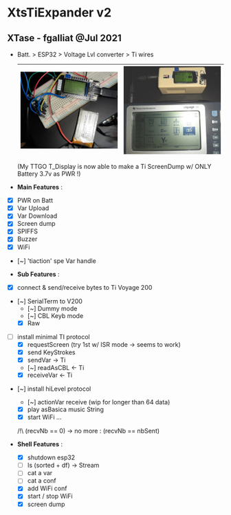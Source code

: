 # XtsTiExpander v2
## XTase - fgalliat @Jul 2021

 - Batt. > ESP32 > Voltage Lvl converter > Ti wires

   | ![TTGO T_DISPLAY screen dump of TiVoyage 200](./pictures/TTGO_displayTI.jpg) | ![screen dump in enclosure](./pictures/enclosure/running.jpg) |
   | ------------------------------------------------------------ | ------------------------------------------------------------ |

   (My TTGO T_Display is now able to make a Ti ScreenDump w/ ONLY Battery 3.7v as PWR !)

- **Main Features** :

 - [x] PWR on Batt
 - [x] Var Upload
 - [x] Var Download
 - [x] Screen dump
 - [X] SPIFFS
 - [x] Buzzer
 - [x] WiFi
 - [~] 'tiaction' spe Var handle


- **Sub Features** :
 - [x] connect & send/receive bytes to Ti Voyage 200

 - [~] SerialTerm to V200
   - [~] Dummy mode
   - [~] CBL Keyb mode
   - [x] Raw
   
 - [ ] install minimal TI protocol
   - [x] requestScreen (try 1st w/ ISR mode -> seems to work)
   - [x] send KeyStrokes
   - [x] sendVar -> Ti
   - [~] readAsCBL <- Ti
   - [x] receiveVar <- Ti
   
 - [~] install hiLevel protocol
   - [~] actionVar receive (wip for longer than 64 data)
   - [x] play asBasica music String
   - [x] start WiFi ...

   /!\\ (recvNb == 0) -> no more : (recvNb == nbSent)

- **Shell Features** :
  - [x] shutdown esp32
  - [ ] ls (sorted + df) -> Stream
  - [ ] cat a var
  - [ ] cat a conf
  - [x] add WiFi conf
  - [x] start / stop WiFi
  - [x] screen dump